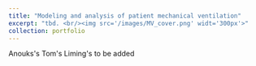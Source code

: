 ```yaml
---
title: "Modeling and analysis of patient mechanical ventilation"
excerpt: "tbd. <br/><img src='/images/MV_cover.png' widt='300px'>"
collection: portfolio
---
```


Anouks's
Tom's 
Liming's
to be added